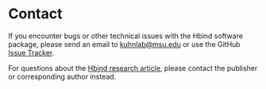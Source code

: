 # Contact

If you encounter bugs or other technical issues with the Hbind software package, please send an email to [kuhnlab@msu.edu](mailto:kuhnlab@msu.edu) or use the GitHub [Issue Tracker](https://github.com/psa-lab/hbind/issues). 

For questions about the [Hbind research article](cite/index.html), please contact the publisher or corresponding author instead.
